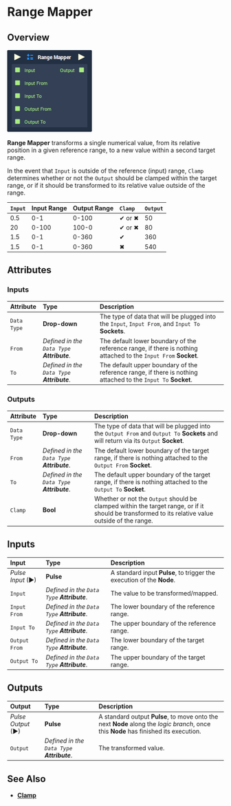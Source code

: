 # Range Mapper

## Overview

![The Range Mapper Node.](../../.gitbook/assets/node-range-mapper.png)

**Range Mapper** transforms a single numerical value, from its relative position in a given reference range, to a new value within a second target range.

In the event that `Input` is outside of the reference \(input\) range, `Clamp` determines whether or not the `Output` should be clamped within the target range, or if it should be transformed to its relative value outside of the range.

| `Input` | Input Range | Output Range | `Clamp` | `Output` |
| :--- | :--- | :--- | :--- | :--- |
| 0.5 | 0-1 | 0-100 | ✔ or ✖ | 50 |
| 20 | 0-100 | 100-0 | ✔ or ✖ | 80 |
| 1.5 | 0-1 | 0-360 | ✔ | 360 |
| 1.5 | 0-1 | 0-360 | ✖ | 540 |

## Attributes

### Inputs

| Attribute | Type | Description |
| :--- | :--- | :--- |
| `Data Type` | **Drop-down** | The type of data that will be plugged into the `Input`, `Input From`, and `Input To` **Sockets**. |
| `From` | _Defined in the `Data Type` **Attribute**_. | The default lower boundary of the reference range, if there is nothing attached to the `Input From` **Socket**. |
| `To` | _Defined in the `Data Type` **Attribute**_. | The default upper boundary of the reference range, if there is nothing attached to the `Input To` **Socket**. |

### Outputs

| Attribute | Type | Description |
| :--- | :--- | :--- |
| `Data Type` | **Drop-down** | The type of data that will be plugged into the `Output From` and `Output To` **Sockets** and will return via its `Output` **Socket**. |
| `From` | _Defined in the `Data Type` **Attribute**_. | The default lower boundary of the target range, if there is nothing attached to the `Output From` **Socket**. |
| `To` | _Defined in the `Data Type` **Attribute**_. | The default upper boundary of the target range, if there is nothing attached to the `Output To` **Socket**. |
| `Clamp` | **Bool** | Whether or not the `Output` should be clamped within the target range, or if it should be transformed to its relative value outside of the range. |

## Inputs

| Input | Type | Description |
| :--- | :--- | :--- |
| _Pulse Input_ \(►\) | **Pulse** | A standard input **Pulse**, to trigger the execution of the **Node**. |
| `Input` | _Defined in the `Data Type` **Attribute**_. | The value to be transformed/mapped. |
| `Input From` | _Defined in the `Data Type` **Attribute**_. | The lower boundary of the reference range. |
| `Input To` | _Defined in the `Data Type` **Attribute**_. | The upper boundary of the reference range. |
| `Output From` | _Defined in the `Data Type` **Attribute**_. | The lower boundary of the target range. |
| `Output To` | _Defined in the `Data Type` **Attribute**_. | The upper boundary of the target range. |

## Outputs

| Output | Type | Description |
| :--- | :--- | :--- |
| _Pulse Output_ \(►\) | **Pulse** | A standard output **Pulse**, to move onto the next **Node** along the _logic branch_, once this **Node** has finished its execution. |
| `Output` | _Defined in the `Data Type` **Attribute**_. | The transformed value. |

## See Also

* [**Clamp**](clamp.md)

